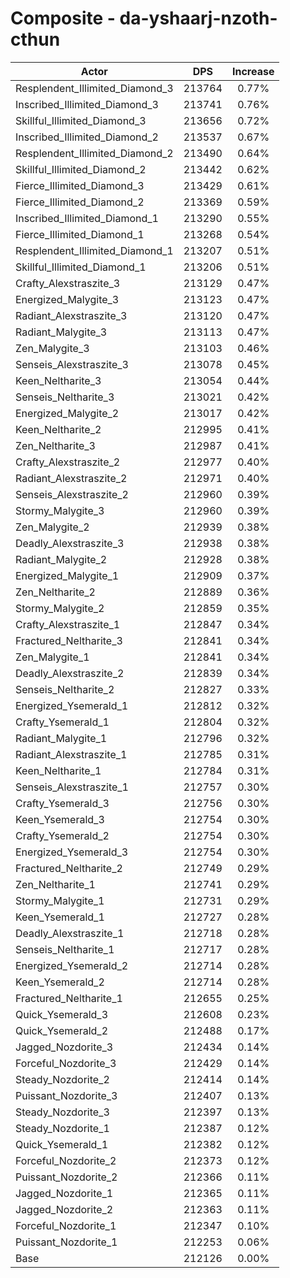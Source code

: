 # Composite - da-yshaarj-nzoth-cthun
| Actor | DPS | Increase |
|---|:---:|:---:|
|Resplendent_Illimited_Diamond_3|213764|0.77%|
|Inscribed_Illimited_Diamond_3|213741|0.76%|
|Skillful_Illimited_Diamond_3|213656|0.72%|
|Inscribed_Illimited_Diamond_2|213537|0.67%|
|Resplendent_Illimited_Diamond_2|213490|0.64%|
|Skillful_Illimited_Diamond_2|213442|0.62%|
|Fierce_Illimited_Diamond_3|213429|0.61%|
|Fierce_Illimited_Diamond_2|213369|0.59%|
|Inscribed_Illimited_Diamond_1|213290|0.55%|
|Fierce_Illimited_Diamond_1|213268|0.54%|
|Resplendent_Illimited_Diamond_1|213207|0.51%|
|Skillful_Illimited_Diamond_1|213206|0.51%|
|Crafty_Alexstraszite_3|213129|0.47%|
|Energized_Malygite_3|213123|0.47%|
|Radiant_Alexstraszite_3|213120|0.47%|
|Radiant_Malygite_3|213113|0.47%|
|Zen_Malygite_3|213103|0.46%|
|Senseis_Alexstraszite_3|213078|0.45%|
|Keen_Neltharite_3|213054|0.44%|
|Senseis_Neltharite_3|213021|0.42%|
|Energized_Malygite_2|213017|0.42%|
|Keen_Neltharite_2|212995|0.41%|
|Zen_Neltharite_3|212987|0.41%|
|Crafty_Alexstraszite_2|212977|0.40%|
|Radiant_Alexstraszite_2|212971|0.40%|
|Senseis_Alexstraszite_2|212960|0.39%|
|Stormy_Malygite_3|212960|0.39%|
|Zen_Malygite_2|212939|0.38%|
|Deadly_Alexstraszite_3|212938|0.38%|
|Radiant_Malygite_2|212928|0.38%|
|Energized_Malygite_1|212909|0.37%|
|Zen_Neltharite_2|212889|0.36%|
|Stormy_Malygite_2|212859|0.35%|
|Crafty_Alexstraszite_1|212847|0.34%|
|Fractured_Neltharite_3|212841|0.34%|
|Zen_Malygite_1|212841|0.34%|
|Deadly_Alexstraszite_2|212839|0.34%|
|Senseis_Neltharite_2|212827|0.33%|
|Energized_Ysemerald_1|212812|0.32%|
|Crafty_Ysemerald_1|212804|0.32%|
|Radiant_Malygite_1|212796|0.32%|
|Radiant_Alexstraszite_1|212785|0.31%|
|Keen_Neltharite_1|212784|0.31%|
|Senseis_Alexstraszite_1|212757|0.30%|
|Crafty_Ysemerald_3|212756|0.30%|
|Keen_Ysemerald_3|212754|0.30%|
|Crafty_Ysemerald_2|212754|0.30%|
|Energized_Ysemerald_3|212754|0.30%|
|Fractured_Neltharite_2|212749|0.29%|
|Zen_Neltharite_1|212741|0.29%|
|Stormy_Malygite_1|212731|0.29%|
|Keen_Ysemerald_1|212727|0.28%|
|Deadly_Alexstraszite_1|212718|0.28%|
|Senseis_Neltharite_1|212717|0.28%|
|Energized_Ysemerald_2|212714|0.28%|
|Keen_Ysemerald_2|212714|0.28%|
|Fractured_Neltharite_1|212655|0.25%|
|Quick_Ysemerald_3|212608|0.23%|
|Quick_Ysemerald_2|212488|0.17%|
|Jagged_Nozdorite_3|212434|0.14%|
|Forceful_Nozdorite_3|212429|0.14%|
|Steady_Nozdorite_2|212414|0.14%|
|Puissant_Nozdorite_3|212407|0.13%|
|Steady_Nozdorite_3|212397|0.13%|
|Steady_Nozdorite_1|212387|0.12%|
|Quick_Ysemerald_1|212382|0.12%|
|Forceful_Nozdorite_2|212373|0.12%|
|Puissant_Nozdorite_2|212366|0.11%|
|Jagged_Nozdorite_1|212365|0.11%|
|Jagged_Nozdorite_2|212363|0.11%|
|Forceful_Nozdorite_1|212347|0.10%|
|Puissant_Nozdorite_1|212253|0.06%|
|Base|212126|0.00%|
